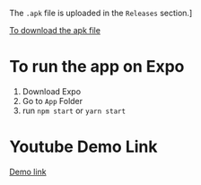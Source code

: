 


The `.apk` file is uploaded in the `Releases` section.]

[To download the apk file](https://github.com/ishanjoshi02/ApkiYatra/releases/download/1.0.0/apkiyatra-091e9b3b3cd0f610117d2a9d78dd1b86-signed.apk)



# To run the app on Expo

1. Download Expo
2. Go to `App` Folder
3. run `npm start` or `yarn start`


# Youtube Demo Link

[Demo link](https://youtu.be/rK72UaALDGA)